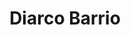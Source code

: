 ---
title: "Diarco Barrio"
url: /ciudad-autonoma-de-buenos-aires/diarco-barrio-avenida-rivadavia/
shop: Supermarkt
---
